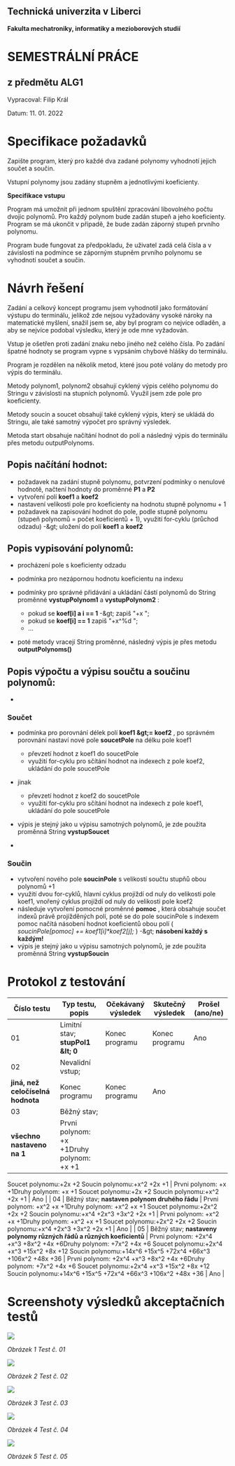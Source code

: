 ## **Technická univerzita v Liberci**

**Fakulta mechatroniky, informatiky a mezioborových studií**

# **SEMESTRÁLNÍ PRÁCE**

## z předmětu ALG1

Vypracoval: Filip Král

Datum: 11. 01. 2022

# Specifikace požadavků

Zapište program, který pro každé dva zadané polynomy vyhodnotí jejich součet a součin.

Vstupní polynomy jsou zadány stupněm a jednotlivými koeficienty.

**Specifikace vstupu**

Program má umožnit při jednom spuštění zpracování libovolného počtu dvojic polynomů. Pro každý polynom bude zadán stupeň a jeho koeficienty. Program se má ukončit v případě, že bude zadán záporný stupeň prvního polynomu.

Program bude fungovat za předpokladu, že uživatel zadá celá čísla a v závislosti na podmínce se záporným stupněm prvního polynomu se vyhodnotí součet a součin.

# Návrh řešení

Zadání a celkový koncept programu jsem vyhodnotil jako formátování výstupu do terminálu, jelikož zde nejsou vyžadovány vysoké nároky na matematické myšlení, snažil jsem se, aby byl program co nejvíce odladěn, a aby se nejvíce podobal výsledku, který je ode mne vyžadován.

Vstup je ošetřen proti zadání znaku nebo jiného než celého čísla. Po zadání špatné hodnoty se program vypne s vypsáním chybové hlášky do terminálu.

Program je rozdělen na několik metod, které jsou poté volány do metody pro výpis do terminálu.

Metody polynom1, polynom2 obsahují cyklený výpis celého polynomu do Stringu v závislosti na stupních polynomů. Využil jsem zde pole pro koeficienty.

Metody soucin a soucet obsahují také cyklený výpis, který se ukládá do Stringu, ale také samotný výpočet pro správný výsledek.

Metoda start obsahuje načítání hodnot do polí a následný výpis do terminálu přes metodu outputPolynoms.

## Popis načítání hodnot:

- požadavek na zadání stupně polynomu, potvrzení podmínky o nenulové hodnotě, načtení hodnoty do proměnné **P1** a **P2**
- vytvoření polí **koef1** a **koef2**
- nastavení velikosti pole pro koeficienty na hodnotu stupně polynomu + 1
- požadavek na zapisování hodnot do pole, podle stupně polynomu (stupeň polynomů = počet koeficientů + 1), využití for-cyklu (průchod odzadu) -\&gt; uložení do polí **koef1** a **koef2**

## Popis vypisování polynomů:

- procházení pole s koeficienty odzadu
- podmínka pro nezápornou hodnotu koeficientu na indexu
- podmínky pro správné přidávání a ukládání částí polynomů do String proměnné **vystupPolynom1** a **vystupPolynom2** :

    - pokud se **koef[i] a i == 1** -\&gt; zapiš &quot;+x &quot;;
    - pokud se **koef[i] == 1** zapiš &quot;+x^%d &quot;;
    - …
- poté metody vracejí String proměnné, následný výpis je přes metodu **outputPolynoms()**

## Popis výpočtu a výpisu součtu a součinu polynomů:

-
### Součet

- podmínka pro porovnání délek polí **koef1 \&gt;= koef2** , po správném porovnání nastaví nové pole **soucetPole** na délku pole koef1
  - převzetí hodnot z koef1 do soucetPole
  - využití for-cyklu pro sčítání hodnot na indexech z pole koef2, ukládání do pole soucetPole
- jinak
  - převzetí hodnot z koef2 do soucetPole
  - využití for-cyklu pro sčítání hodnot na indexech z pole koef1, ukládání do pole soucetPole
- výpis je stejný jako u výpisu samotných polynomů, je zde použita proměnná String **vystupSoucet**

-
### Součin

- vytvoření nového pole **soucinPole** s velikostí součtu stupňů obou polynomů +1
- využití dvou for-cyklů, hlavní cyklus projíždí od nuly do velikosti pole koef1, vnořený cyklus projíždí od nuly do velikosti pole koef2
- následuje vytvoření pomocné proměnné **pomoc** , která obsahuje součet indexů právě projížděných polí, poté se do pole soucinPole s indexem pomoc načítá násobení hodnot koeficientů obou polí ( _soucinPole[pomoc] += koef1[i]\*koef2[j];_ ) -\&gt; **násobení každý s každým!**
- výpis je stejný jako u výpisu samotných polynomů, je zde použita proměnná String **vystupSoucin**

# Protokol z testování

| **Číslo testu** | **Typ testu, popis** | **Očekávaný výsledek** | **Skutečný výsledek** | **Prošel (ano/ne)** |
| --- | --- | --- | --- | --- |
| 01 | Limitní stav; **stupPol1 \&lt; 0** | Konec programu | Konec programu | Ano |
| 02 | Nevalidní vstup;
**jiná, než celočíselná hodnota** | Konec programu | Konec programu | Ano |
| 03 | Běžný stav;
**všechno nastaveno na 1** | Prvni polynom: +x +1Druhy polynom: +x +1
Soucet polynomu:+2x +2
Soucin polynomu:+x^2 +2x +1 | Prvni polynom: +x +1Druhy polynom: +x +1
Soucet polynomu:+2x +2
Soucin polynomu:+x^2 +2x +1 | Ano |
| 04 | Běžný stav;
**nastaven polynom druhého řádu** | Prvni polynom: +x^2 +x +1Druhy polynom: +x^2 +x +1
Soucet polynomu:+2x^2 +2x +2
Soucin polynomu:+x^4 +2x^3 +3x^2 +2x +1 | Prvni polynom: +x^2 +x +1Druhy polynom: +x^2 +x +1
Soucet polynomu:+2x^2 +2x +2
Soucin polynomu:+x^4 +2x^3 +3x^2 +2x +1 | Ano |
| 05 | Běžný stav;
**nastaveny polynomy různých řádů a různých koeficientů** | Prvni polynom:
 +2x^4 +x^3 +8x^2 +4x +6Druhy polynom:
 +7x^2 +4x +6
Soucet polynomu:+2x^4 +x^3 +15x^2 +8x +12
Soucin polynomu:+14x^6 +15x^5 +72x^4 +66x^3 +106x^2 +48x +36 | Prvni polynom:
 +2x^4 +x^3 +8x^2 +4x +6Druhy polynom:
 +7x^2 +4x +6
Soucet polynomu:+2x^4 +x^3 +15x^2 +8x +12
Soucin polynomu:+14x^6 +15x^5 +72x^4 +66x^3 +106x^2 +48x +36 | Ano |

# Screenshoty výsledků akceptačních testů

![](RackMultipart20220302-4-15ightq_html_c7f78aab24010027.png)

_Obrázek 1 Test č. 01_

![](RackMultipart20220302-4-15ightq_html_49fabf7da6a51d35.png)

_Obrázek 2 Test č. 02_

![](RackMultipart20220302-4-15ightq_html_cc59385e0079f6c8.png)

_Obrázek 3 Test č. 03_

![](RackMultipart20220302-4-15ightq_html_f4fe6fb2670c5edd.png)

_Obrázek 4 Test č. 04_

![](RackMultipart20220302-4-15ightq_html_7930651e652d76ff.png)

_Obrázek 5 Test č. 05_

